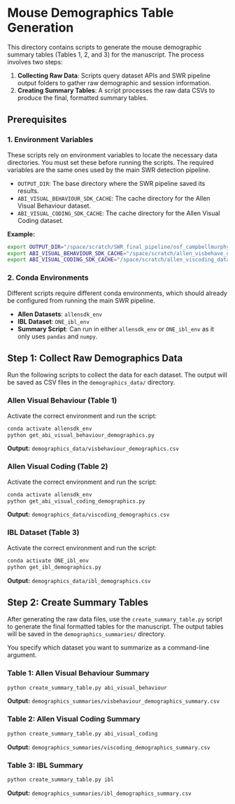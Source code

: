 # Mouse Demographics Table Generation

This directory contains scripts to generate the mouse demographic summary tables (Tables 1, 2, and 3) for the manuscript. The process involves two steps:
1.  **Collecting Raw Data**: Scripts query dataset APIs and SWR pipeline output folders to gather raw demographic and session information.
2.  **Creating Summary Tables**: A script processes the raw data CSVs to produce the final, formatted summary tables.

## Prerequisites

### 1. Environment Variables
These scripts rely on environment variables to locate the necessary data directories. You must set these before running the scripts. The required variables are the same ones used by the main SWR detection pipeline.

- `OUTPUT_DIR`: The base directory where the SWR pipeline saved its results.
- `ABI_VISUAL_BEHAVIOUR_SDK_CACHE`: The cache directory for the Allen Visual Behaviour dataset.
- `ABI_VISUAL_CODING_SDK_CACHE`: The cache directory for the Allen Visual Coding dataset.

**Example:**
```bash
export OUTPUT_DIR="/space/scratch/SWR_final_pipeline/osf_campbellmurphy2025_v2_final"
export ABI_VISUAL_BEHAVIOUR_SDK_CACHE="/space/scratch/allen_visbehave_data"
export ABI_VISUAL_CODING_SDK_CACHE="/space/scratch/allen_viscoding_data"
```

### 2. Conda Environments
Different scripts require different conda environments, which should already be configured from running the main SWR pipeline.

- **Allen Datasets**: `allensdk_env`
- **IBL Dataset**: `ONE_ibl_env`
- **Summary Script**: Can run in either `allensdk_env` or `ONE_ibl_env` as it only uses `pandas` and `numpy`.

## Step 1: Collect Raw Demographics Data

Run the following scripts to collect the data for each dataset. The output will be saved as CSV files in the `demographics_data/` directory.

### Allen Visual Behaviour (Table 1)
Activate the correct environment and run the script:
```bash
conda activate allensdk_env
python get_abi_visual_behaviour_demographics.py
```
**Output:** `demographics_data/visbehaviour_demographics.csv`

### Allen Visual Coding (Table 2)
Activate the correct environment and run the script:
```bash
conda activate allensdk_env
python get_abi_visual_coding_demographics.py
```
**Output:** `demographics_data/viscoding_demographics.csv`

### IBL Dataset (Table 3)
Activate the correct environment and run the script:
```bash
conda activate ONE_ibl_env
python get_ibl_demographics.py
```
**Output:** `demographics_data/ibl_demographics.csv`


## Step 2: Create Summary Tables

After generating the raw data files, use the `create_summary_table.py` script to generate the final formatted tables for the manuscript. The output tables will be saved in the `demographics_summaries/` directory.

You specify which dataset you want to summarize as a command-line argument.

### Table 1: Allen Visual Behaviour Summary
```bash
python create_summary_table.py abi_visual_behaviour
```
**Output:** `demographics_summaries/visbehaviour_demographics_summary.csv`

### Table 2: Allen Visual Coding Summary
```bash
python create_summary_table.py abi_visual_coding
```
**Output:** `demographics_summaries/viscoding_demographics_summary.csv`

### Table 3: IBL Summary
```bash
python create_summary_table.py ibl
```
**Output:** `demographics_summaries/ibl_demographics_summary.csv` 